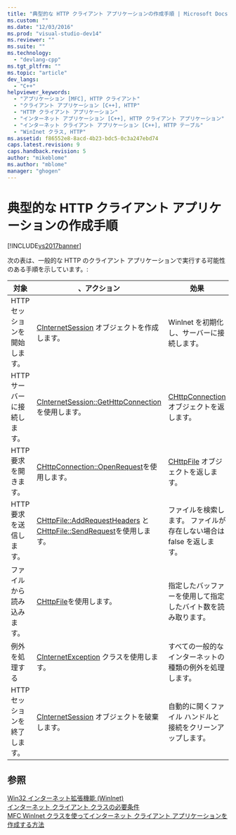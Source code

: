 ```yaml
---
title: "典型的な HTTP クライアント アプリケーションの作成手順 | Microsoft Docs"
ms.custom: ""
ms.date: "12/03/2016"
ms.prod: "visual-studio-dev14"
ms.reviewer: ""
ms.suite: ""
ms.technology: 
  - "devlang-cpp"
ms.tgt_pltfrm: ""
ms.topic: "article"
dev_langs: 
  - "C++"
helpviewer_keywords: 
  - "アプリケーション [MFC], HTTP クライアント"
  - "クライアント アプリケーション [C++], HTTP"
  - "HTTP クライアント アプリケーション"
  - "インターネット アプリケーション [C++], HTTP クライアント アプリケーション"
  - "インターネット クライアント アプリケーション [C++], HTTP テーブル"
  - "WinInet クラス, HTTP"
ms.assetid: f86552e8-8acd-4b23-bdc5-0c3a247ebd74
caps.latest.revision: 9
caps.handback.revision: 5
author: "mikeblome"
ms.author: "mblome"
manager: "ghogen"
---
```

# 典型的な HTTP クライアント アプリケーションの作成手順
[!INCLUDE[vs2017banner](../assembler/inline/includes/vs2017banner.md)]

次の表は、一般的な HTTP のクライアント アプリケーションで実行する可能性のある手順を示しています。:  
  
|対象|、アクション|効果|  
|--------|------------|--------|  
|HTTP セッションを開始します。|[CInternetSession](../Topic/CInternetSession%20Class.md) オブジェクトを作成します。|WinInet を初期化し、サーバーに接続します。|  
|HTTP サーバーに接続します。|[CInternetSession::GetHttpConnection](../Topic/CInternetSession::GetHttpConnection.md)を使用します。|[CHttpConnection](../mfc/reference/chttpconnection-class.md) オブジェクトを返します。|  
|HTTP 要求を開きます。|[CHttpConnection::OpenRequest](../Topic/CHttpConnection::OpenRequest.md)を使用します。|[CHttpFile](../Topic/CHttpFile%20Class.md) オブジェクトを返します。|  
|HTTP 要求を送信します。|[CHttpFile::AddRequestHeaders](../Topic/CHttpFile::AddRequestHeaders.md) と [CHttpFile::SendRequest](../Topic/CHttpFile::SendRequest.md)を使用します。|ファイルを検索します。  ファイルが存在しない場合は false を返します。|  
|ファイルから読み込みます。|[CHttpFile](../Topic/CHttpFile%20Class.md)を使用します。|指定したバッファーを使用して指定したバイト数を読み取ります。|  
|例外を処理する|[CInternetException](../mfc/reference/cinternetexception-class.md) クラスを使用します。|すべての一般的なインターネットの種類の例外を処理します。|  
|HTTP セッションを終了します。|[CInternetSession](../Topic/CInternetSession%20Class.md) オブジェクトを破棄します。|自動的に開くファイル ハンドルと接続をクリーンアップします。|  
  
## 参照  
 [Win32 インターネット拡張機能 \(WinInet\)](../mfc/win32-internet-extensions-wininet.md)   
 [インターネット クライアント クラスの必要条件](../Topic/Prerequisites%20for%20Internet%20Client%20Classes.md)   
 [MFC WinInet クラスを使ってインターネット クライアント アプリケーションを作成する方法](../mfc/writing-an-internet-client-application-using-mfc-wininet-classes.md)